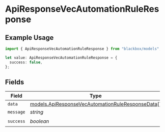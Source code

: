 # ApiResponseVecAutomationRuleResponse

## Example Usage

```typescript
import { ApiResponseVecAutomationRuleResponse } from "blackbox/models";

let value: ApiResponseVecAutomationRuleResponse = {
  success: false,
};
```

## Fields

| Field                                                                                                      | Type                                                                                                       | Required                                                                                                   | Description                                                                                                |
| ---------------------------------------------------------------------------------------------------------- | ---------------------------------------------------------------------------------------------------------- | ---------------------------------------------------------------------------------------------------------- | ---------------------------------------------------------------------------------------------------------- |
| `data`                                                                                                     | [models.ApiResponseVecAutomationRuleResponseData](../models/apiresponsevecautomationruleresponsedata.md)[] | :heavy_minus_sign:                                                                                         | N/A                                                                                                        |
| `message`                                                                                                  | *string*                                                                                                   | :heavy_minus_sign:                                                                                         | N/A                                                                                                        |
| `success`                                                                                                  | *boolean*                                                                                                  | :heavy_check_mark:                                                                                         | N/A                                                                                                        |